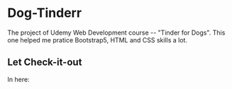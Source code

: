 # Dog-Tinderr
The project of Udemy Web Development course -- "Tinder for Dogs".
This one helped me pratice Bootstrap5, HTML and CSS skills a lot.

## Let Check-it-out
In here: 

